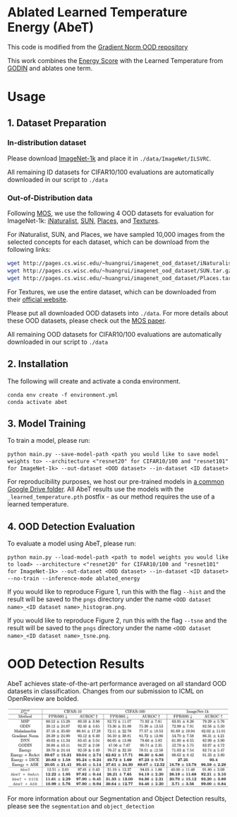 # Ablated Learned Temperature Energy (AbeT)
This code is modified from the [Gradient Norm OOD repository](https://github.com/deeplearning-wisc/gradnorm_ood)

This work combines the [Energy Score](https://arxiv.org/abs/2010.03759) with the Learned Temperature from [GODIN](https://arxiv.org/abs/2002.11297) and ablates one term.

# Usage
## 1. Dataset Preparation
### In-distribution dataset
Please download [ImageNet-1k](http://www.image-net.org/challenges/LSVRC/2012/index) and place it in
`./data/ImageNet/ILSVRC`.

All remaining ID datasets for CIFAR10/100 evaluations are automatically downloaded in our script to `./data`

### Out-of-Distribution data
Following [MOS](https://arxiv.org/pdf/2105.01879.pdf), we use the following 4 OOD datasets for evaluation for ImageNet-1k:
[iNaturalist](https://arxiv.org/pdf/1707.06642.pdf), 
[SUN](https://vision.princeton.edu/projects/2010/SUN/paper.pdf), 
[Places](http://places2.csail.mit.edu/PAMI_places.pdf), 
and [Textures](https://arxiv.org/pdf/1311.3618.pdf).

For iNaturalist, SUN, and Places, we have sampled 10,000 images from the selected concepts for each dataset,
which can be download from the following links:
```bash
wget http://pages.cs.wisc.edu/~huangrui/imagenet_ood_dataset/iNaturalist.tar.gz
wget http://pages.cs.wisc.edu/~huangrui/imagenet_ood_dataset/SUN.tar.gz
wget http://pages.cs.wisc.edu/~huangrui/imagenet_ood_dataset/Places.tar.gz
```

For Textures, we use the entire dataset, which can be downloaded from their
[official website](https://www.robots.ox.ac.uk/~vgg/data/dtd/).

Please put all downloaded OOD datasets into `./data`.
For more details about these OOD datasets, please check out the [MOS paper](https://arxiv.org/pdf/2105.01879.pdf).

All remaining OOD datasets for CIFAR10/100 evaluations are automatically downloaded in our script to `./data`

## 2. Installation
The following will create and activate a conda environment.
```
conda env create -f environment.yml
conda activate abet
```

## 3. Model Training

To train a model, please run:
```
python main.py --save-model-path <path you would like to save model weights to> --architecture <"resnet20" for CIFAR10/100 and "resnet101" for ImageNet-1k> --out-dataset <OOD dataset> --in-dataset <ID dataset>
```
For reproducibility purposes, we host our pre-trained models in [a common Google Drive folder](https://drive.google.com/drive/folders/1foWuTJX_JmiGF7vPRTxlui4TMr7fa9EJ?usp=sharing).
All AbeT results use the models with the `_learned_temperature.pth` postfix - as our method requires the use of a learned temperature.

## 4. OOD Detection Evaluation
To evaluate a model using AbeT, please run:
```
python main.py --load-model-path <path to model weights you would like to load> --architecture <"resnet20" for CIFAR10/100 and "resnet101" for ImageNet-1k> --out-dataset <OOD dataset> --in-dataset <ID dataset> --no-train --inference-mode ablated_energy
```
If you would like to reproduce Figure 1, run this with the flag `--hist` and the result will be saved to the `pngs` directory under the name `<OOD dataset name>_<ID dataset name>_histogram.png`.

If you would like to reproduce Figure 2, run this with the flag `--tsne` and the result will be saved to the `pngs` directory under the name `<OOD dataset name>_<ID dataset name>_tsne.png`.

# OOD Detection Results

AbeT achieves state-of-the-art performance averaged on all standard OOD datasets in classification. Changes from our submission to ICML on OpenReview are bolded.

![results](pngs/table_1.png)

For more information about our Segmentation and Object Detection results, please see the `segmentation` and `object_detection` 
